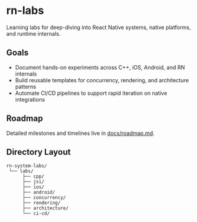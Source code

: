 # rn-labs

Learning labs for deep-diving into React Native systems, native platforms, and runtime internals.

## Goals
- Document hands-on experiments across C++, iOS, Android, and RN internals
- Build reusable templates for concurrency, rendering, and architecture patterns
- Automate CI/CD pipelines to support rapid iteration on native integrations

## Roadmap
Detailed milestones and timelines live in [docs/roadmap.md](./docs/roadmap.md).

## Directory Layout
```
rn-system-labs/
 └── labs/
      ├── cpp/
      ├── jsi/
      ├── ios/
      ├── android/
      ├── concurrency/
      ├── rendering/
      ├── architecture/
      └── ci-cd/
```
